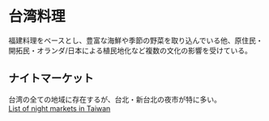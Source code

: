 # 台湾料理
福建料理をベースとし、豊富な海鮮や季節の野菜を取り込んでいる他、原住民・開拓民・オランダ/日本による植民地化など複数の文化の影響を受けている。  


## ナイトマーケット
台湾の全ての地域に存在するが、台北・新台北の夜市が特に多い。  
[List of night markets in Taiwan](https://en.wikipedia.org/wiki/List_of_night_markets_in_Taiwan)